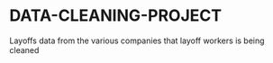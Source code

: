 # DATA-CLEANING-PROJECT
Layoffs data from the various companies that layoff workers is being cleaned
